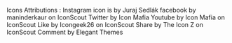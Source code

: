 Icons Attributions :
    Instagram icon is by Juraj Sedlák
    facebook by maninderkaur on IconScout
    Twitter by Icon Mafia
    Youtube by Icon Mafia on IconScout
    Like by Icongeek26 on IconScout
    Share by The Icon Z on IconScout
    Comment by Elegant Themes

